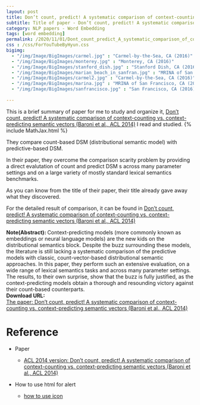 ```yaml
---
layout: post
title: Don’t count, predict! A systematic comparison of context-counting vs. context-predicting semantic vectors
subtitle: Title of paper - Don’t count, predict! A systematic comparison of context-counting vs. context-predicting semantic vectors
category: NLP papers - Word Embedding
tags: [word embedding]
permalink: /2020/11/01/Dont_count_predict_A_systematic_comparison_of_context-counting_vs._context-predicting_semantic_vectors/
css : /css/ForYouTubeByHyun.css
bigimg: 
  - "/img/Image/BigImages/carmel.jpg" : "Carmel-by-the-Sea, CA (2016)"
  - "/img/Image/BigImages/monterey.jpg" : "Monterey, CA (2016)"
  - "/img/Image/BigImages/stanford_dish.jpg" : "Stanford Dish, CA (2016)"
  - "/img/Image/BigImages/marian_beach_in_sanfran.jpg" : "MRINA of San Francisco, CA (2016)"
  - "/img/Image/BigImages/carmel2.jpg" : "Carmel-by-the-Sea, CA (2016)"
  - "/img/Image/BigImages/marina.jpg" : "MRINA of San Francisco, CA (2016)"
  - "/img/Image/BigImages/sanfrancisco.jpg" : "San Francisco, CA (2016)"
  
---
```


This is a brief summary of paper for me to study and organize it, [Don’t count, predict! A systematic comparison of context-counting vs. context-predicting semantic vectors (Baroni et al., ACL 2014)](https://www.aclweb.org/anthology/P14-1023/) I read and studied. 
{% include MathJax.html %}

They compare count-based DSM (distributional semantic model) with predictive-based DSM.

In their paper, they overcome the comparison scarity problem by providing a direct evalutation of count and predict DSM s across many parameter settings and on a large variety of mostly standard lexical semantics benchmarks. 

As you can know from the title of their paper, their title already gave away what they discovered.

For the detailed result of comparison, it can be found in [Don’t count, predict! A systematic comparison of context-counting vs. context-predicting semantic vectors (Baroni et al., ACL 2014)](https://www.aclweb.org/anthology/P14-1023/)

<div class="alert alert-info" role="alert"><i class="fa fa-info-circle"></i> <b>Note(Abstract): </b>
Context-predicting models (more commonly known as embeddings or neural language models) are the new kids on the distributional semantics block. Despite the buzz surrounding these models, the literature is still lacking a systematic comparison of the predictive models with classic, count-vector-based distributional semantic approaches. In this paper, they perform such an extensive evaluation, on a wide range of lexical semantics tasks and across many parameter settings. The results, to their own surprise, show that the buzz is fully justified, as the context-predicting models obtain a thorough and resounding victory against their count-based counterparts.
</div>
    
<div class="alert alert-success" role="alert"><i class="fa fa-paperclip fa-lg"></i> <b>Download URL: </b><br>
  <a href="https://www.aclweb.org/anthology/P14-1023/">The paper: Don’t count, predict! A systematic comparison of context-counting vs. context-predicting semantic vectors (Baroni et al., ACL 2014)</a>
</div>

# Reference 

- Paper 
  - [ACL 2014 version: Don’t count, predict! A systematic comparison of context-counting vs. context-predicting semantic vectors (Baroni et al., ACL 2014)](https://www.aclweb.org/anthology/P14-1023/)
  
- How to use html for alert
  - [how to use icon](http://idratherbewriting.com/documentation-theme-jekyll/mydoc_icons.html)
    


